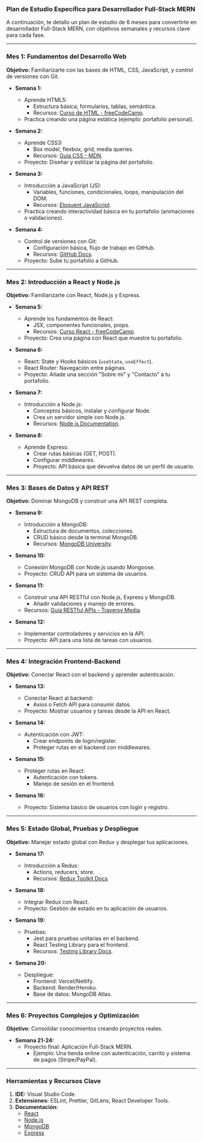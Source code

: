 ### **Plan de Estudio Específico para Desarrollador Full-Stack MERN**

A continuación, te detallo un plan de estudio de 6 meses para convertirte en desarrollador Full-Stack MERN, con objetivos semanales y recursos clave para cada fase.

---

### **Mes 1: Fundamentos del Desarrollo Web**
**Objetivo:** Familiarizarte con las bases de HTML, CSS, JavaScript, y control de versiones con Git.

- **Semana 1:**  
  - Aprende HTML5:
    - Estructura básica, formularios, tablas, semántica.
    - Recursos: [Curso de HTML - freeCodeCamp](https://www.freecodecamp.org/).
  - Practica creando una página estática (ejemplo: portafolio personal).

- **Semana 2:**  
  - Aprende CSS3:
    - Box model, flexbox, grid, media queries.
    - Recursos: [Guía CSS - MDN](https://developer.mozilla.org/es/docs/Web/CSS).  
  - Proyecto: Diseñar y estilizar la página del portafolio.

- **Semana 3:**  
  - Introducción a JavaScript (JS):
    - Variables, funciones, condicionales, loops, manipulación del DOM.
    - Recursos: [Eloquent JavaScript](https://eloquentjavascript.net/).
  - Practica creando interactividad básica en tu portafolio (animaciones o validaciones).

- **Semana 4:**  
  - Control de versiones con Git:
    - Configuración básica, flujo de trabajo en GitHub.
    - Recursos: [GitHub Docs](https://docs.github.com/).  
  - Proyecto: Sube tu portafolio a GitHub.

---

### **Mes 2: Introducción a React y Node.js**
**Objetivo:** Familiarizarte con React, Node.js y Express.

- **Semana 5:**  
  - Aprende los fundamentos de React:
    - JSX, componentes funcionales, props.
    - Recursos: [Curso React - freeCodeCamp](https://www.freecodecamp.org/).  
  - Proyecto: Crea una página con React que muestre tu portafolio.

- **Semana 6:**  
  - React: State y Hooks básicos (`useState`, `useEffect`).
  - React Router: Navegación entre páginas.
  - Proyecto: Añade una sección "Sobre mí" y "Contacto" a tu portafolio.

- **Semana 7:**  
  - Introducción a Node.js:
    - Conceptos básicos, instalar y configurar Node.
    - Crea un servidor simple con Node.js.
    - Recursos: [Node.js Documentation](https://nodejs.org/en/docs/).

- **Semana 8:**  
  - Aprende Express:
    - Crear rutas básicas (GET, POST).
    - Configurar middlewares.
    - Proyecto: API básica que devuelva datos de un perfil de usuario.

---

### **Mes 3: Bases de Datos y API REST**
**Objetivo:** Dominar MongoDB y construir una API REST completa.

- **Semana 9:**  
  - Introducción a MongoDB:
    - Estructura de documentos, colecciones.
    - CRUD básico desde la terminal MongoDB.
    - Recursos: [MongoDB University](https://university.mongodb.com/).

- **Semana 10:**  
  - Conexión MongoDB con Node.js usando Mongoose.
  - Proyecto: CRUD API para un sistema de usuarios.

- **Semana 11:**  
  - Construir una API RESTful con Node.js, Express y MongoDB.
    - Añadir validaciones y manejo de errores.
  - Recursos: [Guía RESTful APIs - Traversy Media](https://www.youtube.com/watch?v=lY6icfhap2o).

- **Semana 12:**  
  - Implementar controladores y servicios en la API.
  - Proyecto: API para una lista de tareas con usuarios.

---

### **Mes 4: Integración Frontend-Backend**
**Objetivo:** Conectar React con el backend y aprender autenticación.

- **Semana 13:**  
  - Conectar React al backend:
    - Axios o Fetch API para consumir datos.
  - Proyecto: Mostrar usuarios y tareas desde la API en React.

- **Semana 14:**  
  - Autenticación con JWT:
    - Crear endpoints de login/register.
    - Proteger rutas en el backend con middlewares.

- **Semana 15:**  
  - Proteger rutas en React:
    - Autenticación con tokens.
    - Manejo de sesión en el frontend.

- **Semana 16:**  
  - Proyecto: Sistema básico de usuarios con login y registro.

---

### **Mes 5: Estado Global, Pruebas y Despliegue**
**Objetivo:** Manejar estado global con Redux y desplegar tus aplicaciones.

- **Semana 17:**  
  - Introducción a Redux:
    - Actions, reducers, store.
    - Recursos: [Redux Toolkit Docs](https://redux-toolkit.js.org/).

- **Semana 18:**  
  - Integrar Redux con React.
  - Proyecto: Gestión de estado en tu aplicación de usuarios.

- **Semana 19:**  
  - Pruebas:
    - Jest para pruebas unitarias en el backend.
    - React Testing Library para el frontend.
    - Recursos: [Testing Library Docs](https://testing-library.com/).

- **Semana 20:**  
  - Despliegue:
    - Frontend: Vercel/Netlify.
    - Backend: Render/Heroku.
    - Base de datos: MongoDB Atlas.

---

### **Mes 6: Proyectos Complejos y Optimización**
**Objetivo:** Consolidar conocimientos creando proyectos reales.

- **Semana 21-24:**  
  - Proyecto final: Aplicación Full-Stack MERN.
    - Ejemplo: Una tienda online con autenticación, carrito y sistema de pagos (Stripe/PayPal).

---

### **Herramientas y Recursos Clave**
1. **IDE:** Visual Studio Code.
2. **Extensiones:** ESLint, Prettier, GitLens, React Developer Tools.
3. **Documentación:** 
   - [React](https://react.dev/)
   - [Node.js](https://nodejs.org/)
   - [MongoDB](https://www.mongodb.com/)
   - [Express](https://expressjs.com/)